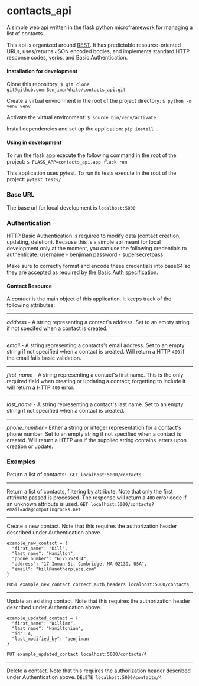 # contacts_api
A simple web api written in the flask python microframework for managing a list of contacts.

This api is organized around [REST](https://en.wikipedia.org/wiki/Representational_state_transfer). It has predictable resource-oriented URLs, uses/returns JSON encoded bodies, and implements standard HTTP response codes, verbs, and Basic Authentication.

#### Installation for development
Clone this repository:
`$ git clone git@github.com:BenjimanWhite/contacts_api.git`

Create a virtual environment in the root of the project directory:
`$ python -m venv venv`

Activate the virtual environment:
`$ source bin/venv/activate`

Install dependencies and set up the application:
`pip install .`

#### Using in development
To run the flask app execute the following command in the root of the project:
`$ FLASK_APP=contacts_api.app flask run`

This application uses pytest. To run its tests execute in the root of the project:
`pytest tests/`

### Base URL
The base url for local development is `localhost:5000`

### Authentication
HTTP Basic Authentication is required to modify data (contact creation, updating, deletion). Because this is a simple api meant for local development only at the moment, you can use the following credentials to authenticate:
username - benjiman
password - supersecretpass

Make sure to correctly format and encode these credentials into base64 so they are accepted as required by the [Basic Auth specification](https://tools.ietf.org/html/rfc7617).

#### Contact Resource
A *contact* is the main object of this application. It keeps track of the following attributes:
___
*address* - A string representing a contact's address. Set to an empty string if not specifed when a contact is created.
___
*email* - A string representing a contacts's email address. Set to an empty string if not specified when a contact is created. Will return a HTTP `400` if the email fails basic validation. 
___
*first_name* - A string representing a contact's first name. This is the only required field when creating or updating a contact; forgetting to include it will return a HTTP `400` error.
___
*last_name* - A string representing a contact's last name. Set to an empty string if not specified when a contact is created.
___
*phone_number* - Either a string or integer representation for a contact's phone number. Set to an empty string if not specified when a contact is created. Will return a HTTP `400` if the supplied string contains letters upon creation or update.

### Examples

Return a list of contacts:
``` GET localhost:5000/contacts```
___
Return a list of contacts, filtering by attribute. Note that only the first attribute passed is processed. The response will return a `400` error code if an unknown attribute is used.
```GET localhost:5000/contacts?email=ada@computingrocks.net```
___
Create a new contact. Note that this requires the authorization header described under Authentication above.
```
example_new_contact = {
  "first_name": "Bill",
  "last_name": "Hamilton",
  "phone_number": "6175557834",
  "address": "17 Inman St. Cambridge, MA 02139, USA",
  "email": "bill@anotherplace.com"
}
```

`POST example_new_contact correct_auth_headers localhost:5000/contacts`
___
Update an existing contact. Note that this requires the authorization header described under Authentication above.
```
example_updated_contact = {
  "first_name": "William",
  "last_name": "Hamiltonian",
  "id": 4,
  "last_modified_by": 'benjiman'
}
```

```PUT example_updated_contact localhost:5000/contacts/4```
___
Delete a contact. Note that this requires the authorization header described under Authentication above.
```DELETE localhost:5000/contacts/4```

































